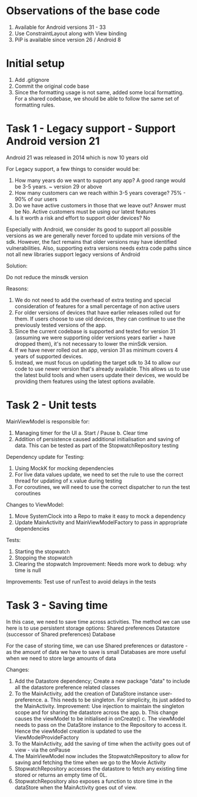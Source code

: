 # Observations of the base code

1. Available for Android versions 31 - 33
2. Use ConstraintLayout along with View binding
3. PiP is available since version 26 / Android 8

# Initial setup

1. Add .gitignore
2. Commit the original code base
3. Since the formatting usage is not same, added some local formatting. For a shared codebase, we
   should be able to follow the same set of formatting rules.

# Task 1 - Legacy support - Support Android version 21

Android 21 was released in 2014 which is now 10 years old

For Legacy support, a few things to consider would be:

1. How many years do we want to support any app? A good range would be 3-5 years. ~ version 29 or
   above
2. How many customers can we reach within 3-5 years coverage? 75% - 90% of our users
3. Do we have active customers in those that we leave out? Answer must be No. Active
   customers must be using our latest features
4. Is it worth a risk and effort to support older devices? No

Especially with Android, we consider its good to support all possible versions as we are generally
never forced to update min versions of the sdk. However, the fact remains that older versions may
have identified vulnerabilities. Also, supporting extra versions needs extra code paths since not
all new libraries support legacy versions of Android

Solution:

Do not reduce the minsdk version

Reasons:

1. We do not need to add the overhead of extra testing and special consideration of features for a
   small percentage of non active users
2. For older versions of devices that have earlier releases rolled out for them. If users
   choose to use old devices, they can continue to use the previously tested versions of the app.
3. Since the current codebase is supported and tested for version 31 (assuming we were supporting
   older versions years earlier + have dropped them), it's not necessary to lower the minSdk
   version.
4. If we have never rolled out an app, version 31 as minimum covers 4 years of supported devices.
5. Instead, we must focus on updating the target sdk to 34 to allow our code to use newer version
   that's already available. This allows us to use the latest build tools and when users update
   their
   devices, we would be providing them features using the latest options available.

# Task 2 - Unit tests

MainViewModel is responsible for:

1. Managing timer for the UI
   a. Start / Pause
   b. Clear time
2. Addition of persistence caused additional initialisation and saving of data. This can be tested
   as part of the StopwatchRepository testing

Dependency update for Testing:

1. Using MockK for mocking dependencies
2. For live data values update, we need to set the rule to use the correct thread for updating of
   x.value during testing
3. For coroutines, we will need to use the correct dispatcher to run the test coroutines

Changes to ViewModel:

1. Move SystemClock into a Repo to make it easy to mock a dependency
2. Update MainActivity and MainViewModelFactory to pass in appropriate dependencies

Tests:

1. Starting the stopwatch
2. Stopping the stopwatch
3. Clearing the stopwatch Improvement: Needs more work to debug: why time is null

Improvements: Test use of runTest to avoid delays in the tests

# Task 3 - Saving time

In this case, we need to save time across activities. The method we can use here is to use
persistent storage options:
Shared preferences
Datastore (successor of Shared preferences)
Database

For the case of storing time, we can use Shared preferences or datastore - as the amount of data we
have to save is small
Databases are more useful when we need to store large amounts of data

Changes:

1. Add the Datastore dependency; Create a new package "data" to include all the datastore preference
   related classes
2. To the MainActivity, add the creation of DataStore instance user-preference.
   a. This needs to be singleton. For simplicity, its just added to the MainActivity. Improvement:
   Use injection to maintain the singleton scope and for sharing the datastore across the app.
   b. This change causes the viewModel to be initialised in onCreate()
   c. The viewModel needs to pass on the DataStore instance to the Repository to access it. Hence
   the viewModel creation is updated to use the ViewModelProvideFactory
3. To the MainActivity, add the saving of time when the activity goes out of view - via the onPause
4. The MainViewModel now includes the StopwatchRepository to allow for saving and fetching the time
   when we go to the Movie Activity
5. StopwatchRepository accesses the datastore to fetch any existing time stored or returns an empty
   time of 0L.
6. StopwatchRepository also exposes a function to store time in the dataStore when the MainActivity
   goes out of view.

